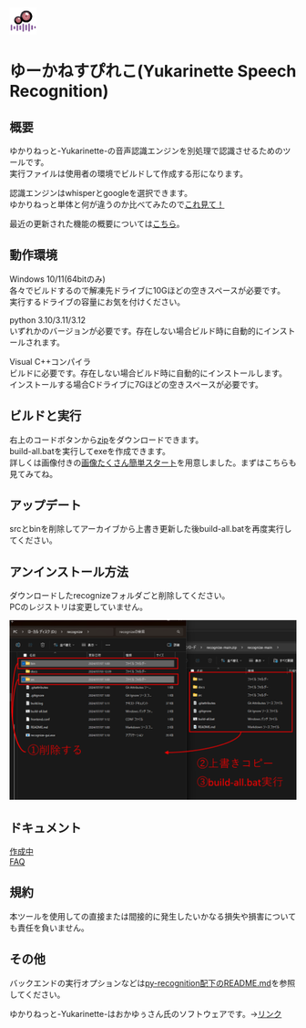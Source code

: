 ![_](docs/assets/icon48.png)  
# ゆーかねすぴれこ(Yukarinette Speech Recognition)

## 概要
ゆかりねっと-Yukarinette-の音声認識エンジンを別処理で認識させるためのツールです。  
実行ファイルは使用者の環境でビルドして作成する形になります。

認識エンジンはwhisperとgoogleを選択できます。  
ゆかりねっと単体と何が違うのか比べてみたので[これ見て！](docs/Overview.md)

最近の更新された機能の概要については[こちら](docs/NEW.md)。

## 動作環境
Windows 10/11(64bitのみ)  
各々でビルドするので解凍先ドライブに10Gほどの空きスペースが必要です。  
実行するドライブの容量にお気を付けください。

python 3.10/3.11/3.12  
いずれかのバージョンが必要です。存在しない場合ビルド時に自動的にインストールされます。

Visual C++コンパイラ  
ビルドに必要です。存在しない場合ビルド時に自動的にインストールします。  
インストールする場合Cドライブに7Gほどの空きスペースが必要です。


## ビルドと実行
右上のコードボタンから[zip](https://gitlab.com/HARUKei66494739/recognize/-/archive/main/recognize-main.zip)をダウンロードできます。  
build-all.batを実行してexeを作成できます。  
詳しくは画像付きの[画像たくさん簡単スタート](docs/KANTAN.md)を用意しました。まずはこちらも見てみてね。

## アップデート
srcとbinを削除してアーカイブから上書き更新した後build-all.batを再度実行してください。  

## アンインストール方法
ダウンロードしたrecognizeフォルダごと削除してください。  
PCのレジストリは変更していません。

![_](docs/assets/update.png)

## ドキュメント
[作成中](docs/index.md)  
[FAQ](docs/FAQ.md) 

## 規約
本ツールを使用しての直接または間接的に発生したいかなる損失や損害についても責任を負いません。

## その他 
バックエンドの実行オプションなどは[py-recognition配下のREADME.md](src/py-recognition/README.md)を参照してください。  

ゆかりねっと-Yukarinette-はおかゆぅさん氏のソフトウェアです。→[リンク](http://www.okayulu.moe/)
